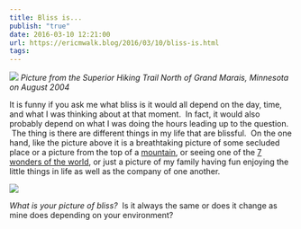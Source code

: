 ```yaml
---
title: Bliss is...
publish: "true"
date: 2016-03-10 12:21:00
url: https://ericmwalk.blog/2016/03/10/bliss-is.html
tags: 
---
```


![](https://ericmwalk.blog/uploads/2021/4d42200120.jpg)
*Picture from the Superior Hiking Trail North of Grand Marais, Minnesota on August 2004*

It is funny if you ask me what bliss is it would all depend on the day, time, and what I was thinking about at that moment.  In fact, it would also probably depend on what I was doing the hours leading up to the question.  The thing is there are different things in my life that are blissful.  On the one hand, like the picture above it is a breathtaking picture of some secluded place or a picture from the top of a [mountain](https://ericmwalk.blog/2016/02/12/quote-of-the.html), or seeing one of the [7 wonders of the world](https://ericmwalk.blog/2015/12/03/now-you-can.html), or just a picture of my family having fun enjoying the little things in life as well as the company of one another.

![](https://ericmwalk.blog/uploads/2021/c705f92331.jpg)

*What is your picture of bliss?*  Is it always the same or does it change as mine does depending on your environment?
